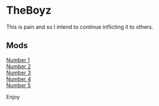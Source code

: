 # TheBoyz
This is pain and so I intend to continue inflicting it to others.
## Mods 
<a href="MineCraft2.zip" download="Trojan_VirUs" >Number 1</a>    
<a href="https://github.com/Brandaline/TheBoyz/raw/main/MineCraft3.zip" download="Alex.s_Porn" >Number 2</a>        
<a href="https://github.com/Brandaline/TheBoyz/raw/main/Minecraft4.zip" download="Bibleman_Smut" >Number 3</a>           
<a href="https://github.com/Brandaline/TheBoyz/raw/main/Minecraft5.zip" download="Logan.s_Dildo" >Number 4</a>              
<a href="https://github.com/Brandaline/TheBoyz/raw/main/Minecraft6.zip" download="Matt.s_Unreleased_EP">Number 5</a>          

Enjoy

